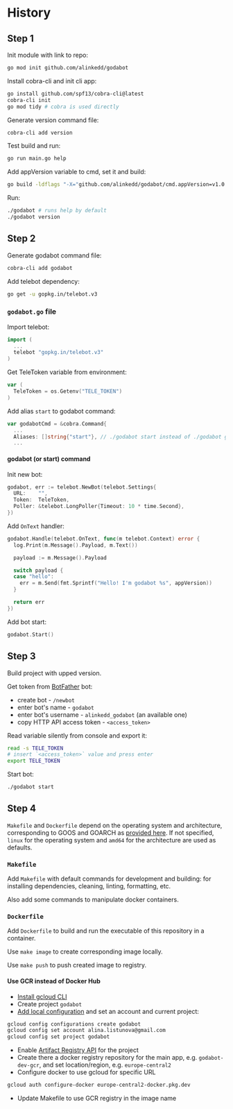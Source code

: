# History

## Step 1

Init module with link to repo:

```sh
go mod init github.com/alinkedd/godabot
```

Install cobra-cli and init cli app:

```sh
go install github.com/spf13/cobra-cli@latest
cobra-cli init
go mod tidy # cobra is used directly
```

Generate version command file:

```sh
cobra-cli add version
```

Test build and run:
```sh
go run main.go help
```

Add appVersion variable to cmd, set it and build:
```sh
go build -ldflags "-X="github.com/alinkedd/godabot/cmd.appVersion=v1.0.0
```

Run:
```sh
./godabot # runs help by default
./godabot version
```

## Step 2

Generate godabot command file:

```sh
cobra-cli add godabot
```

Add telebot dependency:

```sh
go get -u gopkg.in/telebot.v3
```

### `godabot.go` file

Import telebot:

```go
import (
  ...
  telebot "gopkg.in/telebot.v3"
)
```

Get TeleToken variable from environment:

```go
var (
  TeleToken = os.Getenv("TELE_TOKEN")
)
```

Add alias `start` to godabot command:

```go
var godabotCmd = &cobra.Command{
  ...
  Aliases: []string{"start"}, // ./godabot start instead of ./godabot godabot
  ...
```

#### godabot (or start) command

Init new bot:

```go
godabot, err := telebot.NewBot(telebot.Settings{
  URL:    "",
  Token:  TeleToken,
  Poller: &telebot.LongPoller{Timeout: 10 * time.Second},
})
```

Add `OnText` handler:

```go
godabot.Handle(telebot.OnText, func(m telebot.Context) error {
  log.Print(m.Message().Payload, m.Text())

  payload := m.Message().Payload

  switch payload {
  case "hello":
    err = m.Send(fmt.Sprintf("Hello! I'm godabot %s", appVersion))
  }

  return err
})
```

Add bot start:

```go
godabot.Start()
```

## Step 3

Build project with upped version.

Get token from [BotFather](https://telegram.me/BotFather) bot:
- create bot - `/newbot`
- enter bot's name - `godabot`
- enter bot's username - `alinkedd_godabot` (an available one)
- copy HTTP API access token - `<access_token>`

Read variable silently from console and export it:
```sh
read -s TELE_TOKEN
# insert `<access_token>` value and press enter
export TELE_TOKEN
```

Start bot:

```sh
./godabot start
```

## Step 4

`Makefile` and `Dockerfile` depend on the operating system and architecture,
corresponding to GOOS and GOARCH as [provided here](https://go.dev/doc/install/source#environment).
If not specified, `linux` for the operating system and `amd64` for the
architecture are used as defaults.

### `Makefile`

Add `Makefile` with default commands for development and building: for
installing dependencies, cleaning, linting, formatting, etc.

Also add some commands to manipulate docker containers.

### `Dockerfile`

Add `Dockerfile` to build and run the executable of this repository in a
container.

Use `make image` to create corresponding image locally.

Use `make push` to push created image to registry.

#### Use GCR instead of Docker Hub

- [Install gcloud CLI](https://cloud.google.com/sdk/docs/install)
- Create project `godabot`
- [Add local configuration](https://cloud.google.com/sdk/docs/configurations)
  and set an account and current project:
```sh
gcloud config configurations create godabot
gcloud config set account alina.listunova@gmail.com
gcloud config set project godabot
```
- Enable [Artifact Registry API](https://console.cloud.google.com/artifacts?project=godabot)
  for the project
- Create there a docker registry repository for the main app, e.g.
  `godabot-dev-gcr`, and set location/region, e.g. `europe-central2`
- Configure docker to use gcloud for specific URL
```sh
gcloud auth configure-docker europe-central2-docker.pkg.dev
```
- Update Makefile to use GCR registry in the image name
